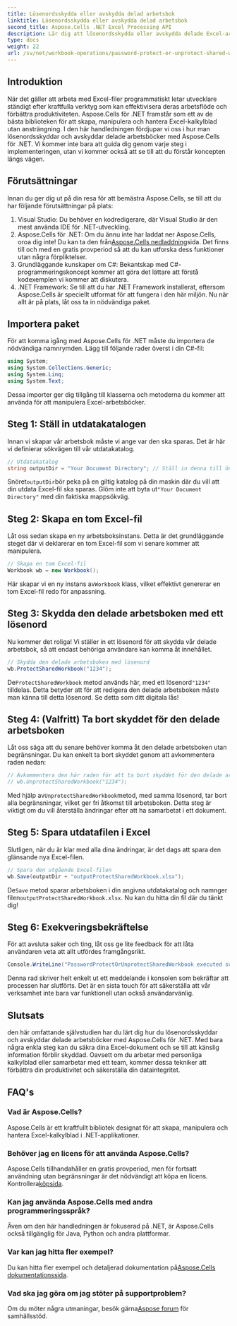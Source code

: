 ```yaml
---
title: Lösenordsskydda eller avskydda delad arbetsbok
linktitle: Lösenordsskydda eller avskydda delad arbetsbok
second_title: Aspose.Cells .NET Excel Processing API
description: Lär dig att lösenordsskydda eller avskydda delade Excel-arbetsböcker med Aspose.Cells för .NET med denna steg-för-steg-guide. Förbättra din dokumentsäkerhet.
type: docs
weight: 22
url: /sv/net/workbook-operations/password-protect-or-unprotect-shared-workbook/
---
```

## Introduktion
När det gäller att arbeta med Excel-filer programmatiskt letar utvecklare ständigt efter kraftfulla verktyg som kan effektivisera deras arbetsflöde och förbättra produktiviteten. Aspose.Cells för .NET framstår som ett av de bästa biblioteken för att skapa, manipulera och hantera Excel-kalkylblad utan ansträngning. I den här handledningen fördjupar vi oss i hur man lösenordsskyddar och avskyddar delade arbetsböcker med Aspose.Cells för .NET. Vi kommer inte bara att guida dig genom varje steg i implementeringen, utan vi kommer också att se till att du förstår koncepten längs vägen.
## Förutsättningar
Innan du ger dig ut på din resa för att bemästra Aspose.Cells, se till att du har följande förutsättningar på plats:
1. Visual Studio: Du behöver en kodredigerare, där Visual Studio är den mest använda IDE för .NET-utveckling.
2.  Aspose.Cells för .NET: Om du ännu inte har laddat ner Aspose.Cells, oroa dig inte! Du kan ta den från[Aspose.Cells nedladdning](https://releases.aspose.com/cells/net/)sida. Det finns till och med en gratis provperiod så att du kan utforska dess funktioner utan några förpliktelser.
3. Grundläggande kunskaper om C#: Bekantskap med C#-programmeringskoncept kommer att göra det lättare att förstå kodexemplen vi kommer att diskutera.
4. .NET Framework: Se till att du har .NET Framework installerat, eftersom Aspose.Cells är speciellt utformat för att fungera i den här miljön.
Nu när allt är på plats, låt oss ta in nödvändiga paket.
## Importera paket
För att komma igång med Aspose.Cells för .NET måste du importera de nödvändiga namnrymden. Lägg till följande rader överst i din C#-fil:
```csharp
using System;
using System.Collections.Generic;
using System.Linq;
using System.Text;
```
Dessa importer ger dig tillgång till klasserna och metoderna du kommer att använda för att manipulera Excel-arbetsböcker.
## Steg 1: Ställ in utdatakatalogen
Innan vi skapar vår arbetsbok måste vi ange var den ska sparas. Det är här vi definierar sökvägen till vår utdatakatalog.
```csharp
// Utdatakatalog
string outputDir = "Your Document Directory"; // Ställ in denna till önskad utmatningsväg
```
 Snöret`outputDir`bör peka på en giltig katalog på din maskin där du vill att din utdata Excel-fil ska sparas. Glöm inte att byta ut`"Your Document Directory"` med din faktiska mappsökväg.
## Steg 2: Skapa en tom Excel-fil
Låt oss sedan skapa en ny arbetsboksinstans. Detta är det grundläggande steget där vi deklarerar en tom Excel-fil som vi senare kommer att manipulera. 
```csharp
// Skapa en tom Excel-fil
Workbook wb = new Workbook();
```
 Här skapar vi en ny instans av`Workbook` klass, vilket effektivt genererar en tom Excel-fil redo för anpassning.
## Steg 3: Skydda den delade arbetsboken med ett lösenord
Nu kommer det roliga! Vi ställer in ett lösenord för att skydda vår delade arbetsbok, så att endast behöriga användare kan komma åt innehållet.
```csharp
// Skydda den delade arbetsboken med lösenord
wb.ProtectSharedWorkbook("1234");
```
 De`ProtectSharedWorkbook` metod används här, med ett lösenord`"1234"` tilldelas. Detta betyder att för att redigera den delade arbetsboken måste man känna till detta lösenord. Se detta som ditt digitala lås!
## Steg 4: (Valfritt) Ta bort skyddet för den delade arbetsboken
Låt oss säga att du senare behöver komma åt den delade arbetsboken utan begränsningar. Du kan enkelt ta bort skyddet genom att avkommentera raden nedan:
```csharp
// Avkommentera den här raden för att ta bort skyddet för den delade arbetsboken
// wb.UnprotectSharedWorkbook("1234");
```
 Med hjälp av`UnprotectSharedWorkbook`metod, med samma lösenord, tar bort alla begränsningar, vilket ger fri åtkomst till arbetsboken. Detta steg är viktigt om du vill återställa ändringar efter att ha samarbetat i ett dokument.
## Steg 5: Spara utdatafilen i Excel
Slutligen, när du är klar med alla dina ändringar, är det dags att spara den glänsande nya Excel-filen.
```csharp
// Spara den utgående Excel-filen
wb.Save(outputDir + "outputProtectSharedWorkbook.xlsx");
```
 De`Save` metod sparar arbetsboken i din angivna utdatakatalog och namnger filen`outputProtectSharedWorkbook.xlsx`. Nu kan du hitta din fil där du tänkt dig!
## Steg 6: Exekveringsbekräftelse
För att avsluta saker och ting, låt oss ge lite feedback för att låta användaren veta att allt utfördes framgångsrikt.
```csharp
Console.WriteLine("PasswordProtectOrUnprotectSharedWorkbook executed successfully.\r\n");
```
Denna rad skriver helt enkelt ut ett meddelande i konsolen som bekräftar att processen har slutförts. Det är en sista touch för att säkerställa att vår verksamhet inte bara var funktionell utan också användarvänlig.
## Slutsats
den här omfattande självstudien har du lärt dig hur du lösenordsskyddar och avskyddar delade arbetsböcker med Aspose.Cells för .NET. Med bara några enkla steg kan du säkra dina Excel-dokument och se till att känslig information förblir skyddad. Oavsett om du arbetar med personliga kalkylblad eller samarbetar med ett team, kommer dessa tekniker att förbättra din produktivitet och säkerställa din dataintegritet.
## FAQ's
### Vad är Aspose.Cells?
Aspose.Cells är ett kraftfullt bibliotek designat för att skapa, manipulera och hantera Excel-kalkylblad i .NET-applikationer.
### Behöver jag en licens för att använda Aspose.Cells?
 Aspose.Cells tillhandahåller en gratis provperiod, men för fortsatt användning utan begränsningar är det nödvändigt att köpa en licens. Kontrollera[köpsida](https://purchase.aspose.com/buy).
### Kan jag använda Aspose.Cells med andra programmeringsspråk?
Även om den här handledningen är fokuserad på .NET, är Aspose.Cells också tillgänglig för Java, Python och andra plattformar.
### Var kan jag hitta fler exempel?
 Du kan hitta fler exempel och detaljerad dokumentation på[Aspose.Cells dokumentationssida](https://reference.aspose.com/cells/net/).
### Vad ska jag göra om jag stöter på supportproblem?
 Om du möter några utmaningar, besök gärna[Aspose forum](https://forum.aspose.com/c/cells/9) för samhällsstöd.